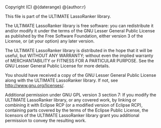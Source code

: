Copyright (C) @{daterange} @{author:r}

This file is part of the ULTIMATE LassoRanker library.

The ULTIMATE LassoRanker library is free software: you can redistribute it and/or modify
it under the terms of the GNU Lesser General Public License as published
by the Free Software Foundation, either version 3 of the License, or
(at your option) any later version.

The ULTIMATE LassoRanker library is distributed in the hope that it will be useful,
but WITHOUT ANY WARRANTY; without even the implied warranty of
MERCHANTABILITY or FITNESS FOR A PARTICULAR PURPOSE.  See the
GNU Lesser General Public License for more details.

You should have received a copy of the GNU Lesser General Public License
along with the ULTIMATE LassoRanker library. If not, see <http://www.gnu.org/licenses/>.

Additional permission under GNU GPL version 3 section 7:
If you modify the ULTIMATE LassoRanker library, or any covered work, by linking
or combining it with Eclipse RCP (or a modified version of Eclipse RCP), 
containing parts covered by the terms of the Eclipse Public License, the 
licensors of the ULTIMATE LassoRanker library grant you additional permission 
to convey the resulting work.
